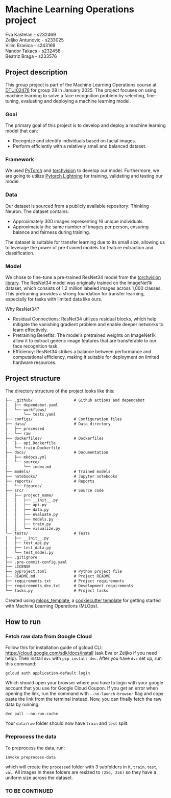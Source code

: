 # Machine Learning Operations project
Eva Kaštelan - s232469 <br/>
Zeljko Antunovic - s233025 <br/>
Vilim Branica - s243169 <br/>
Nandor Takacs - s232458 <br/>
Beatriz Braga - s233576

## Project description
This group project is part of the Machine Learning Operations course at [DTU:02476](https://skaftenicki.github.io/dtu_mlops/projects/) for group 28 in January 2025. The project focuses on using machine learning to solve a face recognition problem by selecting, fine-tuning, evaluating and deploying a machine learning model. 

### Goal
The primary goal of this project is to develop and deploy a machine learning model that can:
- Recognize and identify individuals based on facial images.
- Perform efficiently with a relatively small and balanced dataset.

### Framework
We used [PyTorch](https://pytorch.org/) and [torchvision](https://pytorch.org/vision/stable/index.html) to develop our model. Furthermore, we are going to utilize [Pytorch Lightning](https://lightning.ai/docs/pytorch/stable/) for training, validating and testing our model.

### Data
Our dataset is sourced from a publicly available repository: Thinking Neuron. The dataset contains:
- Approximately 300 images representing 16 unique individuals.
- Approximately the same number of images per person, ensuring balance and fairness during training.

The dataset is suitable for transfer learning due to its small size, allowing us to leverage the power of pre-trained models for feature extraction and classification.

### Model
We chose to fine-tune a pre-trained ResNet34 model from the [torchvision library](https://pytorch.org/vision/main/models/generated/torchvision.models.resnet34.html). The ResNet34 model was originally trained on the ImageNet1k dataset, which consists of 1.2 million labeled images across 1,000 classes. This pretraining provides a strong foundation for transfer learning, especially for tasks with limited data like ours.

Why ResNet34?
- Residual Connections: ResNet34 utilizes residual blocks, which help mitigate the vanishing gradient problem and enable deeper networks to learn effectively.
- Pretraining Benefits: The model’s pretrained weights on ImageNet1k allow it to extract generic image features that are transferable to our face recognition task.
- Efficiency: ResNet34 strikes a balance between performance and computational efficiency, making it suitable for deployment on limited hardware resources.

## Project structure

The directory structure of the project looks like this:
```txt
├── .github/                  # Github actions and dependabot
│   ├── dependabot.yaml
│   └── workflows/
│       └── tests.yaml
├── configs/                  # Configuration files
├── data/                     # Data directory
│   ├── processed
│   └── raw
├── dockerfiles/              # Dockerfiles
│   ├── api.Dockerfile
│   └── train.Dockerfile
├── docs/                     # Documentation
│   ├── mkdocs.yml
│   └── source/
│       └── index.md
├── models/                   # Trained models
├── notebooks/                # Jupyter notebooks
├── reports/                  # Reports
│   └── figures/
├── src/                      # Source code
│   ├── project_name/
│   │   ├── __init__.py
│   │   ├── api.py
│   │   ├── data.py
│   │   ├── evaluate.py
│   │   ├── models.py
│   │   ├── train.py
│   │   └── visualize.py
└── tests/                    # Tests
│   ├── __init__.py
│   ├── test_api.py
│   ├── test_data.py
│   └── test_model.py
├── .gitignore
├── .pre-commit-config.yaml
├── LICENSE
├── pyproject.toml            # Python project file
├── README.md                 # Project README
├── requirements.txt          # Project requirements
├── requirements_dev.txt      # Development requirements
└── tasks.py                  # Project tasks
```


Created using [mlops_template](https://github.com/SkafteNicki/mlops_template),
a [cookiecutter template](https://github.com/cookiecutter/cookiecutter) for getting
started with Machine Learning Operations (MLOps).


## How to run
### Fetch raw data from Google Cloud
Follow this for installation guide of gcloud CLI: https://cloud.google.com/sdk/docs/install (ask Eva or Zeljko if you need help).
Then install  ```dvc``` with ```pip install dvc```.
After you have ```dvc``` set up, run this command:
```
gcloud auth application-default login
```
Which should open your browser where you have to login with your google account that you use for Google Cloud Coupon. If you get an error when opening the link, run the command with ```--no-launch-browser``` flag and copy paste the link from the terminal instead.
Now, you can finally fetch the raw data by running:
```
dvc pull --no-run-cache
```
Your ```data/raw``` folder should now have ```train``` and ```test``` split.

### Preprocess the data
To preprocess the data, run:
```
invoke preprocess-data
```
which will create the ```processed``` folder with 3 subfolders in it, ```train```, ```test```,  ```val```. All images in these folders are resized to ```(256, 256)``` so they have a uniform size across the dataset.

### TO BE CONTINUED